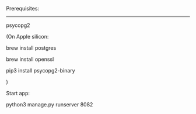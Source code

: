

Prerequisites:

--------------

psycopg2

(On Apple silicon:

brew install postgres

brew install openssl

pip3 install psycopg2-binary

)


Start app:

python3 manage.py runserver 8082
